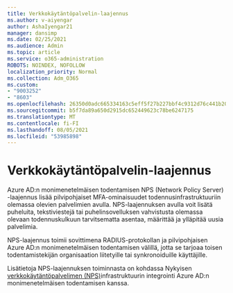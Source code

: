 ```yaml
---
title: Verkkokäytäntöpalvelin-laajennus
ms.author: v-aiyengar
author: AshaIyengar21
manager: dansimp
ms.date: 02/25/2021
ms.audience: Admin
ms.topic: article
ms.service: o365-administration
ROBOTS: NOINDEX, NOFOLLOW
localization_priority: Normal
ms.collection: Adm_O365
ms.custom:
- "9003252"
- "8603"
ms.openlocfilehash: 26350d0adc665334163c5eff5f27b227bbf4c9312d76c441b2057471e99e0b30
ms.sourcegitcommit: b5f7da89a650d2915dc652449623c78be6247175
ms.translationtype: MT
ms.contentlocale: fi-FI
ms.lasthandoff: 08/05/2021
ms.locfileid: "53985898"
---
```

# <a name="network-policy-server-extension"></a>Verkkokäytäntöpalvelin-laajennus

Azure AD:n monimenetelmäisen todentamisen NPS (Network Policy Server) -laajennus lisää pilvipohjaiset MFA-ominaisuudet todennusinfrastruktuuriin olemassa olevien palvelimien avulla. NPS-laajennuksen avulla voit lisätä puheluita, tekstiviestejä tai puhelinsovelluksen vahvistusta olemassa olevaan todennuskulkuun tarvitsematta asentaa, määrittää ja ylläpitää uusia palvelimia.

NPS-laajennus toimii sovittimena RADIUS-protokollan ja pilvipohjaisen Azure AD:n monimenetelmäisen todentamisen välillä, jotta se tarjoaa toisen todentamistekijän organisaation liitetyille tai synkronoiduille käyttäjille.

Lisätietoja NPS-laajennuksen toiminnasta on kohdassa Nykyisen [verkkokäytäntöpalvelimen (NPS)](https://docs.microsoft.com/azure/active-directory/authentication/howto-mfa-nps-extension)infrastruktuurin integrointi Azure AD:n monimenetelmäisen todentamisen kanssa.
